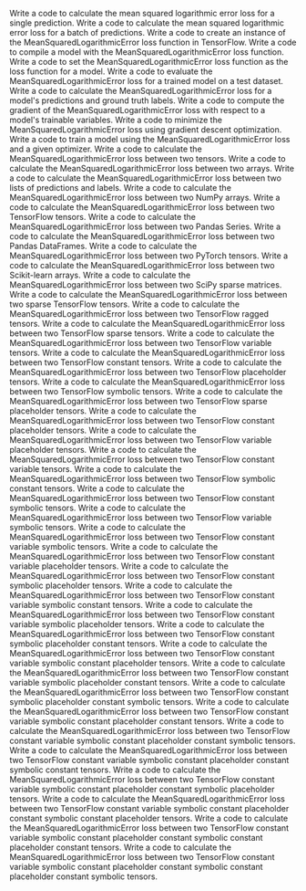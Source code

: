 Write a code to calculate the mean squared logarithmic error loss for a single prediction.
Write a code to calculate the mean squared logarithmic error loss for a batch of predictions.
Write a code to create an instance of the MeanSquaredLogarithmicError loss function in TensorFlow.
Write a code to compile a model with the MeanSquaredLogarithmicError loss function.
Write a code to set the MeanSquaredLogarithmicError loss function as the loss function for a model.
Write a code to evaluate the MeanSquaredLogarithmicError loss for a trained model on a test dataset.
Write a code to calculate the MeanSquaredLogarithmicError loss for a model's predictions and ground truth labels.
Write a code to compute the gradient of the MeanSquaredLogarithmicError loss with respect to a model's trainable variables.
Write a code to minimize the MeanSquaredLogarithmicError loss using gradient descent optimization.
Write a code to train a model using the MeanSquaredLogarithmicError loss and a given optimizer.
Write a code to calculate the MeanSquaredLogarithmicError loss between two tensors.
Write a code to calculate the MeanSquaredLogarithmicError loss between two arrays.
Write a code to calculate the MeanSquaredLogarithmicError loss between two lists of predictions and labels.
Write a code to calculate the MeanSquaredLogarithmicError loss between two NumPy arrays.
Write a code to calculate the MeanSquaredLogarithmicError loss between two TensorFlow tensors.
Write a code to calculate the MeanSquaredLogarithmicError loss between two Pandas Series.
Write a code to calculate the MeanSquaredLogarithmicError loss between two Pandas DataFrames.
Write a code to calculate the MeanSquaredLogarithmicError loss between two PyTorch tensors.
Write a code to calculate the MeanSquaredLogarithmicError loss between two Scikit-learn arrays.
Write a code to calculate the MeanSquaredLogarithmicError loss between two SciPy sparse matrices.
Write a code to calculate the MeanSquaredLogarithmicError loss between two sparse TensorFlow tensors.
Write a code to calculate the MeanSquaredLogarithmicError loss between two TensorFlow ragged tensors.
Write a code to calculate the MeanSquaredLogarithmicError loss between two TensorFlow sparse tensors.
Write a code to calculate the MeanSquaredLogarithmicError loss between two TensorFlow variable tensors.
Write a code to calculate the MeanSquaredLogarithmicError loss between two TensorFlow constant tensors.
Write a code to calculate the MeanSquaredLogarithmicError loss between two TensorFlow placeholder tensors.
Write a code to calculate the MeanSquaredLogarithmicError loss between two TensorFlow symbolic tensors.
Write a code to calculate the MeanSquaredLogarithmicError loss between two TensorFlow sparse placeholder tensors.
Write a code to calculate the MeanSquaredLogarithmicError loss between two TensorFlow constant placeholder tensors.
Write a code to calculate the MeanSquaredLogarithmicError loss between two TensorFlow variable placeholder tensors.
Write a code to calculate the MeanSquaredLogarithmicError loss between two TensorFlow constant variable tensors.
Write a code to calculate the MeanSquaredLogarithmicError loss between two TensorFlow symbolic constant tensors.
Write a code to calculate the MeanSquaredLogarithmicError loss between two TensorFlow constant symbolic tensors.
Write a code to calculate the MeanSquaredLogarithmicError loss between two TensorFlow variable symbolic tensors.
Write a code to calculate the MeanSquaredLogarithmicError loss between two TensorFlow constant variable symbolic tensors.
Write a code to calculate the MeanSquaredLogarithmicError loss between two TensorFlow constant variable placeholder tensors.
Write a code to calculate the MeanSquaredLogarithmicError loss between two TensorFlow constant symbolic placeholder tensors.
Write a code to calculate the MeanSquaredLogarithmicError loss between two TensorFlow constant variable symbolic constant tensors.
Write a code to calculate the MeanSquaredLogarithmicError loss between two TensorFlow constant variable symbolic placeholder tensors.
Write a code to calculate the MeanSquaredLogarithmicError loss between two TensorFlow constant symbolic placeholder constant tensors.
Write a code to calculate the MeanSquaredLogarithmicError loss between two TensorFlow constant variable symbolic constant placeholder tensors.
Write a code to calculate the MeanSquaredLogarithmicError loss between two TensorFlow constant variable symbolic placeholder constant tensors.
Write a code to calculate the MeanSquaredLogarithmicError loss between two TensorFlow constant symbolic placeholder constant symbolic tensors.
Write a code to calculate the MeanSquaredLogarithmicError loss between two TensorFlow constant variable symbolic constant placeholder constant tensors.
Write a code to calculate the MeanSquaredLogarithmicError loss between two TensorFlow constant variable symbolic constant placeholder constant symbolic tensors.
Write a code to calculate the MeanSquaredLogarithmicError loss between two TensorFlow constant variable symbolic constant placeholder constant symbolic constant tensors.
Write a code to calculate the MeanSquaredLogarithmicError loss between two TensorFlow constant variable symbolic constant placeholder constant symbolic placeholder tensors.
Write a code to calculate the MeanSquaredLogarithmicError loss between two TensorFlow constant variable symbolic constant placeholder constant symbolic constant placeholder tensors.
Write a code to calculate the MeanSquaredLogarithmicError loss between two TensorFlow constant variable symbolic constant placeholder constant symbolic constant placeholder constant tensors.
Write a code to calculate the MeanSquaredLogarithmicError loss between two TensorFlow constant variable symbolic constant placeholder constant symbolic constant placeholder constant symbolic tensors.